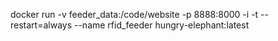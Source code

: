docker run -v feeder_data:/code/website -p 8888:8000 -i -t --restart=always --name rfid_feeder hungry-elephant:latest
